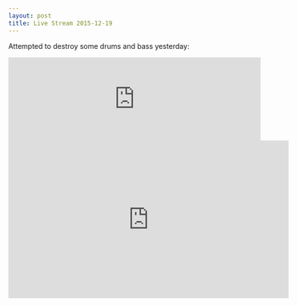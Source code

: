 ```yaml
---
layout: post
title: Live Stream 2015-12-19
---
```


Attempted to destroy some drums and bass yesterday:

<iframe width="100%" height="166" scrolling="no" frameborder="no" src="https://w.soundcloud.com/player/?url=https%3A//api.soundcloud.com/tracks/238301382&amp;color=ff5500&amp;auto_play=false&amp;hide_related=false&amp;show_comments=true&amp;show_user=true&amp;show_reposts=false"></iframe>

<iframe width="560" height="315" src="https://www.youtube.com/embed/JV7b2N8M1uI" frameborder="0" allowfullscreen></iframe>
